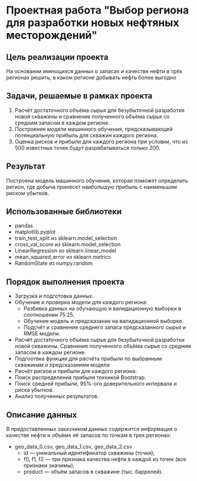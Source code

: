 # Проектная работа "Выбор региона для разработки новых нефтяных месторождений"

## Цель реализации проекта
На основании имеющихся данных о запасах и качестве нефти в трёх регионах решить, в каком регионе добывать нефть более выгодно

## Задачи, решаемые в рамках проекта
1. Расчёт достаточного объёма сырья для безубыточной разработки новой скважины и сравнение полученного объёма сырья со средним запасом в каждом регионе.
1. Построение модели машинного обучения, предсказывающей потенциальную прибыль для скважин каждого региона.
1. Оценка рисков и прибыли для каждого региона при условии, что из 500 известных точек будут разрабатываться только 200.

## Результат
Построена модель машинного обучения, которая поможет определить регион, где добыча принесет наибольшую прибыль с наименьшим риском убытков.

## Использованные библиотеки
* pandas
* matplotlib.pyplot
* train_test_split из sklearn.model_selection 
* cross_val_score из sklearn.model_selection
* LinearRegression из sklearn.linear_model
* mean_squared_error из sklearn.metrics
* RandomState из numpy.random

## Порядок выполнения проекта
* Загрузка и подготовка данных.
* Обучение и проверка модели для каждого региона:
  * Разбивка данных на обучающую и валидационную выборки в соотношении 75:25.
  * Обучение модель и предсказание на валидационной выборке.
  * Подсчёт и сравнение среднего запаса предсказанного сырья и RMSE модели.
* Расчёт достаточного объёма сырья для безубыточной разработки новой скважины. Сравнение полученного объёма сырья со средним запасом в каждом регионе.
* Подгоотвка функции для расчёта прибыли по выбранным скважинам и предсказаниям модели
* Расчёт рисков и прибыли для каждого региона:
 * Поиск распределения прибыли техникой Bootstrap.
 * Поиск средней прибыли, 95%-ого доверительного интервала и риска убытков.
* Анализ полученных результатов.

## Описание данных
В предоставленных заказчиком данных содержится информация о качестве нефти и объёме её запасов по точкам в трех регионах:
* geo_data_0.csv, geo_data_1.csv, geo_data_2.csv
    * id — уникальный идентификатор скважины (точки);
    * f0, f1, f2 — три признака качества нефти в каждой из точек (все признаки значимы);
    * product — объём запасов в скважине (тыс. баррелей).
